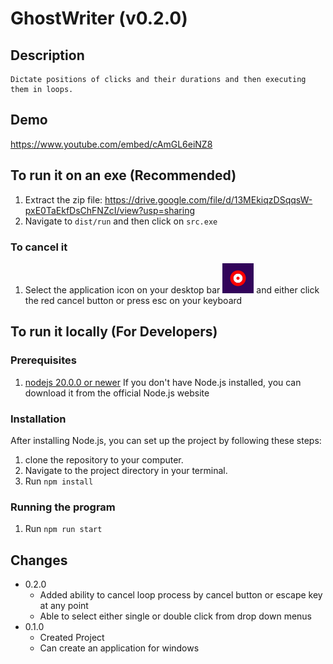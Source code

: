 # GhostWriter (v0.2.0)

## Description

    Dictate positions of clicks and their durations and then executing them in loops.

## Demo
https://www.youtube.com/embed/cAmGL6eiNZ8

## To run it on an exe (Recommended)
1.  Extract the zip file: https://drive.google.com/file/d/13MEkiqzDSqqsW-pxE0TaEkfDsChFNZcI/view?usp=sharing
2.  Navigate to `dist/run` and then click on `src.exe`


### To cancel it
1. Select the application icon on your desktop bar ![Icon](./src/icon.png) and either click the red cancel button or press esc on your keyboard

## To run it locally (For Developers)

### Prerequisites  
1. [nodejs 20.0.0 or newer](https://nodejs.org/) If you don't have Node.js installed, you can download it from the official Node.js website


### Installation
After installing Node.js, you can set up the project by following these steps:

1. clone the repository to your computer. 
2. Navigate to the project directory in your terminal.
3. Run `npm install`

### Running the program

1. Run `npm run start`

## Changes

- 0.2.0 
  - Added ability to cancel loop process by cancel button or escape key at any point
  - Able to select either single or double click from drop down menus
- 0.1.0 
  - Created Project
  - Can create an application for windows